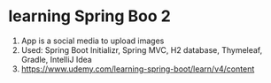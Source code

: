 # learning Spring Boo 2
1. App is a social media to upload images
2. Used: Spring Boot Initializr, Spring MVC, H2 database, Thymeleaf, Gradle, IntelliJ Idea
3. https://www.udemy.com/learning-spring-boot/learn/v4/content
